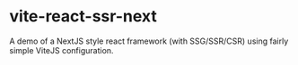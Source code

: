 # vite-react-ssr-next

A demo of a NextJS style react framework (with SSG/SSR/CSR) using fairly simple ViteJS configuration.
